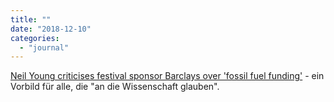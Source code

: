 ```yaml
---
title: ""
date: "2018-12-10"
categories: 
  - "journal"
---
```


[Neil Young criticises festival sponsor Barclays over 'fossil fuel funding'](https://www.theguardian.com/music/2018/dec/10/neil-young-bob-dylan-london-show-barclays-fossils-fuel-funding) - ein Vorbild für alle, die "an die Wissenschaft glauben".
